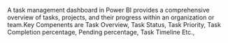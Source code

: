 A task management dashboard in Power BI provides a comprehensive overview of tasks, projects, and their progress within an organization or team.Key Compenents are Task Overview, Task Status, Task Priority, Task Completion percentage, Pending percentage, Task Timeline Etc.,
